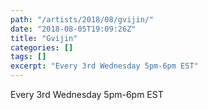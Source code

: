 ```yaml
---
path: "/artists/2018/08/gvijin/"
date: "2018-08-05T19:09:26Z"
title: "Gvijin"
categories: []
tags: []
excerpt: "Every 3rd Wednesday 5pm-6pm EST"
---
```


Every 3rd Wednesday 5pm-6pm EST